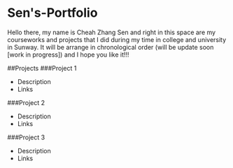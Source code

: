 # Sen's-Portfolio
Hello there, my name is Cheah Zhang Sen and right in this space are my courseworks and projects that I did during my time in college and university in Sunway. It will be arrange in chronological order (will be update soon [work in progress]) and I hope you like it!!! 

##Projects
###Project 1
- Description
- Links

###Project 2
- Description
- Links

###Project 3
- Description
- Links
